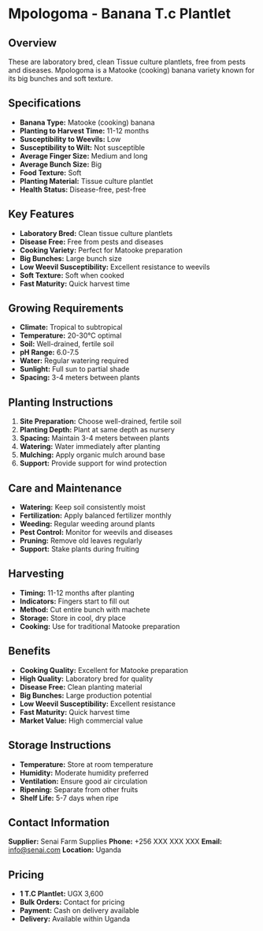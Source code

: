 # Mpologoma - Banana T.c Plantlet

## Overview
These are laboratory bred, clean Tissue culture plantlets, free from pests and diseases. Mpologoma is a Matooke (cooking) banana variety known for its big bunches and soft texture.

## Specifications
- **Banana Type:** Matooke (cooking) banana
- **Planting to Harvest Time:** 11-12 months
- **Susceptibility to Weevils:** Low
- **Susceptibility to Wilt:** Not susceptible
- **Average Finger Size:** Medium and long
- **Average Bunch Size:** Big
- **Food Texture:** Soft
- **Planting Material:** Tissue culture plantlet
- **Health Status:** Disease-free, pest-free

## Key Features
- **Laboratory Bred:** Clean tissue culture plantlets
- **Disease Free:** Free from pests and diseases
- **Cooking Variety:** Perfect for Matooke preparation
- **Big Bunches:** Large bunch size
- **Low Weevil Susceptibility:** Excellent resistance to weevils
- **Soft Texture:** Soft when cooked
- **Fast Maturity:** Quick harvest time

## Growing Requirements
- **Climate:** Tropical to subtropical
- **Temperature:** 20-30°C optimal
- **Soil:** Well-drained, fertile soil
- **pH Range:** 6.0-7.5
- **Water:** Regular watering required
- **Sunlight:** Full sun to partial shade
- **Spacing:** 3-4 meters between plants

## Planting Instructions
1. **Site Preparation:** Choose well-drained, fertile soil
2. **Planting Depth:** Plant at same depth as nursery
3. **Spacing:** Maintain 3-4 meters between plants
4. **Watering:** Water immediately after planting
5. **Mulching:** Apply organic mulch around base
6. **Support:** Provide support for wind protection

## Care and Maintenance
- **Watering:** Keep soil consistently moist
- **Fertilization:** Apply balanced fertilizer monthly
- **Weeding:** Regular weeding around plants
- **Pest Control:** Monitor for weevils and diseases
- **Pruning:** Remove old leaves regularly
- **Support:** Stake plants during fruiting

## Harvesting
- **Timing:** 11-12 months after planting
- **Indicators:** Fingers start to fill out
- **Method:** Cut entire bunch with machete
- **Storage:** Store in cool, dry place
- **Cooking:** Use for traditional Matooke preparation

## Benefits
- **Cooking Quality:** Excellent for Matooke preparation
- **High Quality:** Laboratory bred for quality
- **Disease Free:** Clean planting material
- **Big Bunches:** Large production potential
- **Low Weevil Susceptibility:** Excellent resistance
- **Fast Maturity:** Quick harvest time
- **Market Value:** High commercial value

## Storage Instructions
- **Temperature:** Store at room temperature
- **Humidity:** Moderate humidity preferred
- **Ventilation:** Ensure good air circulation
- **Ripening:** Separate from other fruits
- **Shelf Life:** 5-7 days when ripe

## Contact Information
**Supplier:** Senai Farm Supplies
**Phone:** +256 XXX XXX XXX
**Email:** info@senai.com
**Location:** Uganda

## Pricing
- **1 T.C Plantlet:** UGX 3,600
- **Bulk Orders:** Contact for pricing
- **Payment:** Cash on delivery available
- **Delivery:** Available within Uganda

